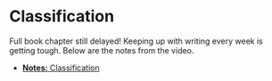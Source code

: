 # Classification



Full book chapter still delayed! Keeping up with writing every week is getting tough. Below are the notes from the video.

- [**Notes:** Classification](files/classification.pdf)

<!-- TODO: add confusion matrix, and plot? -->

<!-- This chapter continues our discussion of **supervised learning** by introducing the **classification** tasks. Like regression, we will focus on the conditional distribution of the response. -->

<!-- Specifically, we will discuss: -->

<!-- - The setup for the **classification** task.  -->
<!-- - The **Bayes classifier** and **Bayes error**. -->
<!-- - Estimating **conditional probabilities**. -->
<!-- - Two simple **metrics** for the classification task. -->

<!-- ## R Setup and Source -->

<!-- ```{r packages, warning = FALSE, message = FALSE} -->
<!-- library(tibble)     # data frame printing -->
<!-- library(dplyr)      # data manipulation -->

<!-- library(knitr)      # creating tables -->
<!-- library(kableExtra) # styling tables -->
<!-- ``` -->

<!-- Additionally, objects from `ggplot2`, `GGally`, and `ISLR` are accessed. Recall that the [Welcome](index.html) chapter contains directions for installing all necessary packages for following along with the text. The R Markdown source is provided as some code, mostly for creating plots, has been suppressed from the rendered document that you are currently reading. -->

<!-- - **R Markdown Source:** [`classification.Rmd`](classification.Rmd) -->

<!-- ## Data Setup -->

<!-- ## Mathematical Setup -->

<!-- ## Example -->

<!-- ```{r, echo = FALSE} -->
<!-- set.seed(1) -->
<!-- joint_probs = round(1:12 / sum(1:12), 2) -->
<!-- joint_probs = sample(joint_probs) -->
<!-- joint_dist = matrix(data  = joint_probs, nrow = 3, ncol = 4) -->
<!-- colnames(joint_dist) = c("$X = 1$", "$X = 2$", "$X = 3$", "$X = 4$") -->
<!-- rownames(joint_dist) = c("$Y = A$", "$Y = B$", "$Y = C$") -->
<!-- joint_dist %>% -->
<!--   kable() %>% -->
<!--   kable_styling("striped", full_width = FALSE) %>% -->
<!--   column_spec(column = 1, bold = TRUE, background = "white", border_right = TRUE) -->
<!-- ``` -->

<!-- ```{r, echo = FALSE} -->
<!-- # marginal distribution of Y -->
<!-- t(colSums(joint_dist)) %>% kable() %>% kable_styling(full_width = FALSE) -->
<!-- ``` -->

<!-- ```{r, echo = FALSE} -->
<!-- # marginal distribution of X -->
<!-- t(rowSums(joint_dist)) %>% kable() %>% kable_styling(full_width = FALSE) -->
<!-- ``` -->






<!-- ## Bayes Classifier -->

<!-- - TODO: Not the same as naïve Bayes classifier -->

<!-- $$ -->
<!-- p_k(x) = P\left[ Y = k \mid X = x \right] -->
<!-- $$ -->

<!-- $$ -->
<!-- C^B(x) = \underset{k \in \{1, 2, \ldots K\}}{\text{argmax}} P\left[ Y = k \mid X = x \right] -->
<!-- $$ -->

<!-- *** -->

<!-- ### Bayes Error Rate -->

<!-- $$ -->
<!-- 1 - \mathbb{E}_X\left[ \underset{k}{\text{max}} \ P[Y = k \mid X = x] \right] -->
<!-- $$ -->




<!-- ## Classification Metrics -->

<!-- ### Misclassification -->

<!-- ```{r} -->
<!-- calc_misclass = function(actual, predicted) { -->
<!--   mean(actual != predicted) -->
<!-- } -->
<!-- ``` -->

<!-- ### Accuracy -->

<!-- ```{r} -->
<!-- calc_accuracy = function(actual, predicted) { -->
<!--   mean(actual == predicted) -->
<!-- } -->
<!-- ``` -->

<!-- - TODO: math notation -->
<!-- - TODO: trn, tst, etc -->




















<!-- *** -->

<!-- ## STAT 432 Materials -->

<!-- - [**Slides** | Classification: Introduction](https://fall-2019.stat432.org/slides/classification.pdf) -->
<!-- - [**Code** | Some Classification Code](https://fall-2019.stat432.org/misc/some-class-code-for-class.R) -->
<!-- - [**Slides** | Classification: Binary Classification](https://fall-2019.stat432.org/slides/binary-classification.pdf) -->
<!-- - [**Code** | Some Binary Classification Code](https://fall-2019.stat432.org/misc/some-binary-class-code-for-class.R) -->
<!-- - [**Slides** | Classification: Nonparametric Classification](https://fall-2019.stat432.org/slides/nonparametric-classification.pdf) -->
<!-- - [**Reading** | STAT 420: Logistic Regression](https://daviddalpiaz.github.io/appliedstats/logistic-regression.html) -->
<!-- - [**Slides** | Classification: Logistic Regression](https://fall-2019.stat432.org/slides/logistic-regression.pdf) -->

<!-- *** -->

<!-- ```{r, include = FALSE}  -->
<!-- knitr::opts_chunk$set(cache = TRUE, autodep = TRUE, fig.align = "center") -->
<!-- ``` -->

<!-- ```{r, message = FALSE, warning = FALSE} -->
<!-- library("dplyr") -->
<!-- library("knitr") -->
<!-- library("kableExtra") -->
<!-- library("tibble") -->
<!-- library("caret") -->
<!-- library("rpart") -->
<!-- library("nnet") -->
<!-- ``` -->




<!-- ## Building a Classifier -->

<!-- $$ -->
<!-- \hat{p}_k(x) = \hat{P}\left[ Y = k \mid X = x \right] -->
<!-- $$ -->

<!-- $$ -->
<!-- \hat{C}(x) = \underset{k \in \{1, 2, \ldots K\}}{\text{argmax}} \hat{p}_k(x) -->
<!-- $$ -->

<!-- - TODO: first estimation conditional distribution, then classify to label with highest probability -->




<!-- ```{r} -->
<!-- gen_data = function(n = 100) { -->
<!--   x = sample(c(0, 1), prob = c(0.4, 0.6), size = n, replace = TRUE) -->
<!--   y = ifelse(test = {x == 0}, -->
<!--              yes = sample(c("A", "B", "C"), size = n, prob = c(0.25, 0.50, 0.25), replace = TRUE), -->
<!--              no = sample(c("A", "B", "C"), size = n, prob = c(0.1, 0.1, 0.4) / 0.6, replace = TRUE)) -->

<!--   tibble(x = x, y = factor(y)) -->
<!-- } -->

<!-- test_cases = tibble(x = c(0, 1)) -->

<!-- set.seed(42) -->
<!-- some_data = gen_data() -->

<!-- predict(knn3(y ~ x, data = some_data), test_cases) -->
<!-- predict(rpart(y ~ x, data = some_data), test_cases) -->
<!-- predict(multinom(y ~ x, data = some_data, trace = FALSE), test_cases, type = "prob") -->
<!-- ``` -->

<!-- ## Modeling -->

<!-- ### Linear Models -->

<!-- - TODO: use `nnet::multinom` -->
<!--     - in place of `glm()`? always? -->

<!-- ### k-Nearest Neighbors -->

<!-- - TODO: use `caret::knn3()` -->

<!-- ### Decision Trees -->

<!-- - TODO: use `rpart::rpart()` -->



















